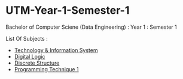 # UTM-Year-1-Semester-1
Bachelor of Computer Sciene (Data Engineering) : Year 1 : Semester 1 

List Of Subjects :
* <a href="https://github.com/haani1224/UTM-Year-1-Semester-1/blob/main/Technology%20and%20Information%20System">Technology & Information System</a>
* <a href="https://github.com/haani1224/UTM-Year-1-Semester-1/tree/main/digital-logic">Digital Logic</a>
* <a href="https://github.com/haani1224/UTM-Year-1-Semester-1/blob/main/Discrete%20Structure">Discrete Structure</a>
* <a href="https://github.com/haani1224/UTM-Year-1-Semester-1/blob/main/Programming%20Technique%201">Programming Technique 1</a>
